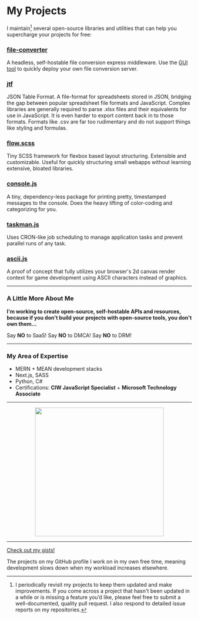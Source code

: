 # My Projects

I maintain[^1] several open-source libraries and utilities that can help you supercharge your projects for free:

### [file-converter](https://github.com/NotTimTam/file-converter)
A headless, self-hostable file conversion express middleware. Use the [GUI tool](https://github.com/NotTimTam/file-converter-gui) to quickly deploy your own file conversion server.

### [jtf](https://github.com/NotTimTam/jtf)
JSON Table Format. A file-format for spreadsheets stored in JSON, bridging the gap between popular spreadsheet file formats and JavaScript. Complex libraries are generally required to parse .xlsx files and their equivalents for use in JavaScript. It is even harder to export content back in to those formats. Formats like .csv are far too rudimentary and do not support things like styling and formulas.

### [flow.scss](https://github.com/NotTimTam/flow.scss)
Tiny SCSS framework for flexbox based layout structuring. Extensible and customizable. Useful for quickly structuring small webapps without learning extensive, bloated libraries.

### [console.js](https://github.com/NotTimTam/console.js)
A tiny, dependency-less package for printing pretty, timestamped messages to the console. Does the heavy lifting of color-coding and categorizing for you.

### [taskman.js](https://github.com/NotTimTam/taskman.js)
Uses CRON-like job scheduling to manage application tasks and prevent parallel runs of any task.

### [ascii.js](https://github.com/NotTimTam/ascii.js)
A proof of concept that fully utilizes your browser's 2d canvas render context for game development using ASCII characters instead of graphics.

---

### A Little More About Me
**I'm working to create open-source, self-hostable APIs and resources, because if you don't build your projects with open-source tools, you don't own them...**

Say **NO** to SaaS! Say **NO** to DMCA! Say **NO** to DRM!

---

### My Area of Expertise

- MERN + MEAN development stacks
- Next.js, SASS
- Python, C#
- Certifications: <b>CIW JavaScript Specialist</b> + <b>Microsoft Technology Associate</b>

---

<p align='center'>
  <a href="#"><img src="https://github-readme-stats.vercel.app/api?username=NotTimTam&show_icons=true&count_private=true&theme=dark" width="350"></a>
</p>

---

[Check out my gists!](https://gist.github.com/NotTimTam)

The projects on my GitHub profile I work on in my own free time, meaning development slows down when my workload increases elsewhere.

[^1]: I periodically revisit my projects to keep them updated and make improvements. If you come across a project that hasn't been updated in a while or is missing a feature you’d like, please feel free to submit a well-documented, quality pull request. I also respond to detailed issue reports on my repositories.
